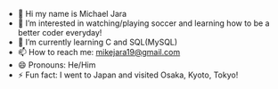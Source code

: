 - 👋 Hi my name is Michael Jara
- 👀 I’m interested in watching/playing soccer and learning how to be a better coder everyday!
- 🌱 I’m currently learning C and SQL(MySQL)
- 📫 How to reach me: mikejara19@gmail.com
- 😄 Pronouns: He/Him
- ⚡ Fun fact: I went to Japan and visited Osaka, Kyoto, Tokyo!

<!---
Mjara19/Mjara19 is a ✨ special ✨ repository because its `README.md` (this file) appears on your GitHub profile.
You can click the Preview link to take a look at your changes.
--->
